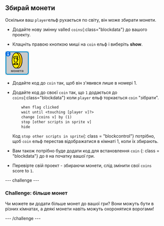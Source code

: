 ## Збирай монети

Оскільки ваш `player`ельф рухається по світу, він може збирати монети.

+ Додайте нову змінну valled `coins`{:class="blockdata"} до вашого проекту.

+ Клацніть правою кнопкою миші на `coin` ельф і виберіть **show**.

![знімок екрану](images/world-coins.png)

+ Додайте код до `coin` так, щоб він з'явився лише в номері 1.

+ Додайте код до своєї `coin` так, що ` 1 ` додається до `coins`{:class="blockdata"} коли `player` ельф торкається `coin` "зібрати".
    
    ```blocks
        when flag clicked
        wait until <touching [player v]?>
        change [coins v] by (1)
        stop [other scripts in sprite v]
        hide
    ```
    
    Код `stop other scripts in sprite`{: class = "blockcontrol"} потрібно, щоб `coin` ельф перестав відображатися в кімнаті 1, коли їх збирають.

+ Вам також потрібно буде додати код для встановлення `coin` {: class = "blockdata"} до ` 0 ` на початку вашої гри.

+ Перевірте свій проект - збираючи монети, слід змінити свої `coins` score to `1`.

\--- challenge \---

### Challenge: більше монет

Чи можете ви додати більше монет до вашої гри? Вони можуть бути в різних кімнатах, а деякі монети навіть можуть охоронятися ворогами!

\--- /challenge \---